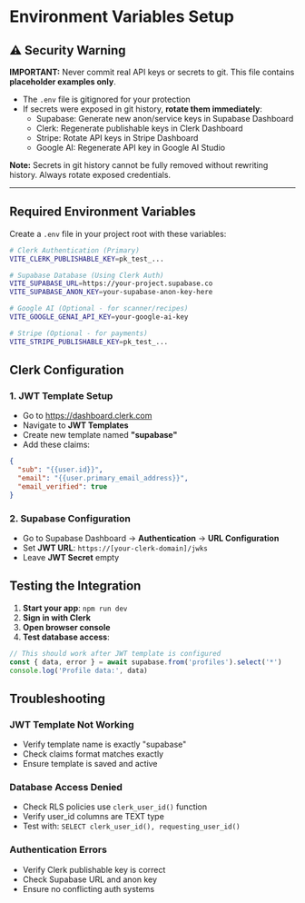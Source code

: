 # Environment Variables Setup

## ⚠️ Security Warning

**IMPORTANT:** Never commit real API keys or secrets to git. This file contains **placeholder examples only**.

- The `.env` file is gitignored for your protection
- If secrets were exposed in git history, **rotate them immediately**:
  - Supabase: Generate new anon/service keys in Supabase Dashboard
  - Clerk: Regenerate publishable keys in Clerk Dashboard
  - Stripe: Rotate API keys in Stripe Dashboard
  - Google AI: Regenerate API key in Google AI Studio

**Note:** Secrets in git history cannot be fully removed without rewriting history. Always rotate exposed credentials.

---

## Required Environment Variables

Create a `.env` file in your project root with these variables:

```bash
# Clerk Authentication (Primary)
VITE_CLERK_PUBLISHABLE_KEY=pk_test_...

# Supabase Database (Using Clerk Auth)
VITE_SUPABASE_URL=https://your-project.supabase.co
VITE_SUPABASE_ANON_KEY=your-supabase-anon-key-here

# Google AI (Optional - for scanner/recipes)
VITE_GOOGLE_GENAI_API_KEY=your-google-ai-key

# Stripe (Optional - for payments)
VITE_STRIPE_PUBLISHABLE_KEY=pk_test_...
```

## Clerk Configuration

### 1. JWT Template Setup
- Go to https://dashboard.clerk.com
- Navigate to **JWT Templates**
- Create new template named **"supabase"**
- Add these claims:
```json
{
  "sub": "{{user.id}}",
  "email": "{{user.primary_email_address}}",
  "email_verified": true
}
```

### 2. Supabase Configuration
- Go to Supabase Dashboard → **Authentication** → **URL Configuration**
- Set **JWT URL**: `https://[your-clerk-domain]/jwks`
- Leave **JWT Secret** empty

## Testing the Integration

1. **Start your app**: `npm run dev`
2. **Sign in with Clerk**
3. **Open browser console**
4. **Test database access**:
```javascript
// This should work after JWT template is configured
const { data, error } = await supabase.from('profiles').select('*')
console.log('Profile data:', data)
```

## Troubleshooting

### JWT Template Not Working
- Verify template name is exactly "supabase"
- Check claims format matches exactly
- Ensure template is saved and active

### Database Access Denied
- Check RLS policies use `clerk_user_id()` function
- Verify user_id columns are TEXT type
- Test with: `SELECT clerk_user_id(), requesting_user_id()`

### Authentication Errors
- Verify Clerk publishable key is correct
- Check Supabase URL and anon key
- Ensure no conflicting auth systems
